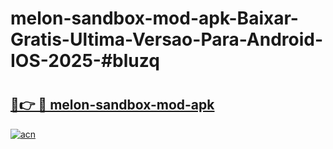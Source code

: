 # melon-sandbox-mod-apk-Baixar-Gratis-Ultima-Versao-Para-Android-IOS-2025-#bluzq

# <h2><a href="https://ainizakaria.my?title=melon-sandbox-mod-apk&ref=25M">🔗👉 🔴 melon-sandbox-mod-apk</a></h2>

[![acn](https://github.com/user-attachments/assets/0f9c940e-d8b0-45ae-aac7-cd30a18b3e1c)](https://ainizakaria.my?title=melon-sandbox-mod-apk&ref=25M)

